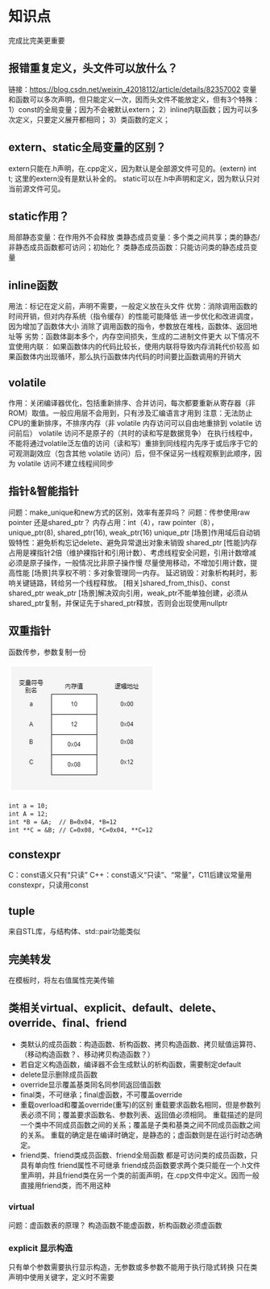 # 知识点
完成比完美更重要

## 报错重复定义，头文件可以放什么？
链接：https://blog.csdn.net/weixin_42018112/article/details/82357002
变量和函数可以多次声明，但只能定义一次，因而头文件不能放定义，但有3个特殊：
1）const的全局变量；因为不会被默认extern；
2）inline内联函数；因为可以多次定义，只要定义展开都相同；
3）类函数的定义；

## extern、static全局变量的区别？
extern只能在.h声明，在.cpp定义，因为默认是全部源文件可见的。(extern) int t; 这里的extern没有是默认补全的。
static可以在.h中声明和定义，因为默认只对当前源文件可见。

## static作用？
局部静态变量：在作用外不会释放
类静态成员变量：多个类之间共享；类的静态/非静态成员函数都可访问；初始化？
类静态成员函数：只能访问类的静态成员变量

## inline函数
用法：标记在定义前，声明不需要，一般定义放在头文件
优势：消除调用函数的时间开销，但对内存系统（指令缓存）的性能可能降低
      进一步优化和改进调度，因为增加了函数体大小
      消除了调用函数的指令，参数放在堆栈，函数体、返回地址等
劣势：函数体副本多个，内存空间损失，生成的二进制文件更大
以下情况不宜使用内联：
    如果函数体内的代码比较长，使用内联将导致内存消耗代价较高
    如果函数体内出现循环，那么执行函数体内代码的时间要比函数调用的开销大

## volatile
作用：关闭编译器优化，包括重新排序、合并访问，每次都要重新从寄存器（非ROM）取值。一般应用层不会用到，只有涉及汇编语言才用到
注意：无法防止CPU的重新排序，不排序内存（非 volatile 内存访问可以自由地重排到 volatile 访问前后）
      volatile 访问不是原子的（共时的读和写是数据竞争）
      在执行线程中，不能将通过volatile泛左值的访问（读和写）重排到同线程内先序于或后序于它的可观测副效应（包含其他 volatile 访问）后，但不保证另一线程观察到此顺序，因为 volatile 访问不建立线程间同步

## 指针&智能指针
问题：make_unique和new方式的区别，效率有差异吗？
问题：传参使用raw pointer 还是shared_ptr？
内存占用：int（4），raw pointer（8），unique_ptr(8), shared_ptr(16), weak_ptr(16)
unique_ptr
      [场景]作用域后自动销毁特性：避免析构忘记delete、避免异常退出对象未销毁
shared_ptr
      [性能]内存占用是裸指针2倍（维护裸指针和引用计数）、考虑线程安全问题，引用计数增减必须是原子操作，一般情况比非原子操作慢
           尽量使用移动，不增加引用计数，提高性能
      [场景]共享权不明：多对象管理同一内存。
            延迟销毁：对象析构耗时，影响关键链路，转给另一个线程释放。
      [相关]shared_from_this()、const shared_ptr
weak_ptr
      [场景]解决双向引用，weak_ptr不能单独创建，必须从shared_ptr复制，并保证先于shared_ptr释放，否则会出现使用nullptr

## 双重指针
函数传参，参数复制一份

![](../img/double_ptr.png)

```
int a = 10;
int A = 12;
int *B = &A;  // B=0x04, *B=12
int **C = &B; // C=0x08, *C=0x04, **C=12
```

## constexpr
C：const语义只有“只读”
C++：const语义“只读”、“常量”，C11后建议常量用constexpr，只读用const

## tuple
来自STL库，与结构体、std::pair功能类似

## 完美转发
在模板时，将左右值属性完美传输

## 类相关virtual、explicit、default、delete、override、final、friend
- 类默认的成员函数：构造函数、析构函数、拷贝构造函数、拷贝赋值运算符、（移动构造函数？、移动拷贝构造函数？）
- 若自定义构造函数，编译器不会生成默认的析构函数，需要制定default
- delete显示删除成员函数
- override显示覆盖基类同名同参同返回值函数
- final类，不可继承；final虚函数，不可覆盖override
- 重载overload和覆盖override(重写)的区别
  重载要求函数名相同，但是参数列表必须不同；覆盖要求函数名、参数列表、返回值必须相同。
  重载描述的是同一个类中不同成员函数之间的关系；覆盖是子类和基类之间不同成员函数之间的关系。
  重载的确定是在编译时确定，是静态的；虚函数则是在运行时动态确定。
- friend类、friend类成员函数、friend全局函数
  都是可访问类的成员函数，只具有单向性
  friend属性不可继承
  friend成员函数要求两个类只能在一个.h文件里声明，并且friend类在另一个类的前面声明，在.cpp文件中定义。因而一般直接用friend类，而不用这种
### virtual
问题：虚函数表的原理？
构造函数不能虚函数，析构函数必须虚函数

### explicit 显示构造
只有单个参数需要执行显示构造，无参数或多参数不能用于执行隐式转换
只在类声明中使用关键字，定义时不需要





